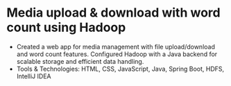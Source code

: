 # Media upload & download with word count using Hadoop 
- Created a web app for media management with file upload/download and word count features. Configured Hadoop with a Java backend for scalable storage and efficient data handling. 
- Tools & Technologies: HTML, CSS, JavaScript, Java, Spring Boot, HDFS, IntelliJ IDEA
